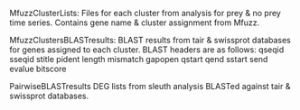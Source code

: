 MfuzzClusterLists: 
Files for each cluster from analysis for prey & no prey time series. Contains gene name & cluster assignment from Mfuzz.

MfuzzClustersBLASTresults:
BLAST results from tair & swissprot databases for genes assigned to each cluster. BLAST headers are as follows:
qseqid 
sseqid 
stitle 
pident 
length 
mismatch 
gapopen 
qstart 
qend 
sstart 
send 
evalue 
bitscore

PairwiseBLASTresults
DEG lists from sleuth analysis BLASTed against tair & swissprot databases.
